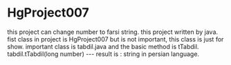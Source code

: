 # HgProject007
this project can change number to farsi string.
this project written by java.
fist class in project is HgProject007 but is not important, this class is just for show.
important class is tabdil.java and the basic method is tTabdil.
tabdil.tTabdil(long number) --- result is : string in persian language.
